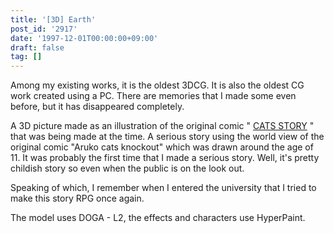 ```yaml
---
title: '[3D] Earth'
post_id: '2917'
date: '1997-12-01T00:00:00+09:00'
draft: false
tag: []
---
```


Among my existing works, it is the oldest 3DCG. It is also the oldest CG work created using a PC. There are memories that I made some even before, but it has disappeared completely.

A 3D picture made as an illustration of the original comic " [CATS STORY](/cats_story) " that was being made at the time. A serious story using the world view of the original comic "Aruko cats knockout" which was drawn around the age of 11. It was probably the first time that I made a serious story. Well, it's pretty childish story so even when the public is on the look out.

Speaking of which, I remember when I entered the university that I tried to make this story RPG once again.

The model uses DOGA - L2, the effects and characters use HyperPaint.